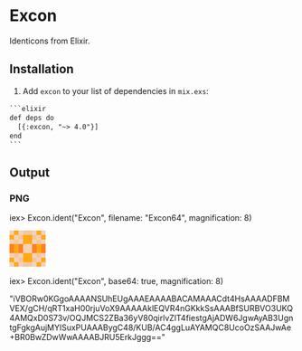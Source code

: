 # Excon

Identicons from Elixir.

## Installation

  1. Add `excon` to your list of dependencies in `mix.exs`:

    ```elixir
    def deps do
      [{:excon, "~> 4.0"}]
    end
    ```

## Output 

### PNG

iex> Excon.ident("Excon", filename: "Excon64", magnification: 8)

![PNG](Excon64.png?raw=true "ExCon Identicon")

iex> Excon.ident("Excon", base64: true, magnification: 8)

"iVBORw0KGgoAAAANSUhEUgAAAEAAAABACAMAAACdt4HsAAAADFBMVEX/gCH/qRT1xaH00rjuVoX9AAAAAklEQVR4nGKkkSsAAABfSURBVO3UKQ4AMQxD0S73v/OQJMCS2ZBa36yV80qirlvZlT4fiestgAjADW6JgwAyAB3UgntgFgkgAujMYlSuxPUAAABygC48/KUB/AC4ggLuAYAMQC8UcoOzSAAJwAe+BR0BwZDwWwAAAABJRU5ErkJggg=="
